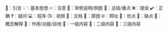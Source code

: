 
🍂：引言
💡：基本思想
🔥：注意
🌵：举例说明/例题
🌟：总结/重点
❌：错误
✔️：正确
❓：疑问
💻：程序
📺：视频
📖：文档
🍁：原因
🌐：网址
🥝：优点
🍆：缺点
🍃：概念解释
🌾：作用/功能/目地
🐳：一级内容
🍒：二级内容
🥝：三级内容

